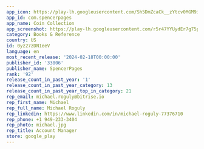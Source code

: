 ```yaml
---
app_icon: https://play-lh.googleusercontent.com/Sh5DmZcaCk__zYtcv0MGM9i08k_YR_jZsZyCrS8FZIROMRsjukVYj3-XJh9U06JZ_c00
app_id: com.spencerpages
app_name: Coin Collection
app_screenshot: https://play-lh.googleusercontent.com/r5r47YYUydEr7g75pojuobMRtYIXRJnvaCO3cnE-VHP7CsLbmdGtmzMvkYS1QM-JsGpZ
category: Books & Reference
country: US
id: 0yz27zDN1eeV
language: en
most_recent_release: '2024-02-18T00:00:00'
publisher_id: '33806'
publisher_name: SpencerPages
rank: '92'
release_count_in_past_year: '1'
release_count_in_past_year_category: 13
release_count_in_past_year_top_in_category: 21
rep_email: michael.roguly@bitrise.io
rep_first_name: Michael
rep_full_name: Michael Roguly
rep_linkedin: https://www.linkedin.com/in/michael-roguly-77376710
rep_phone: +1 949-233-3404
rep_photo: michael.jpg
rep_title: Account Manager
store: google_play
---
```

